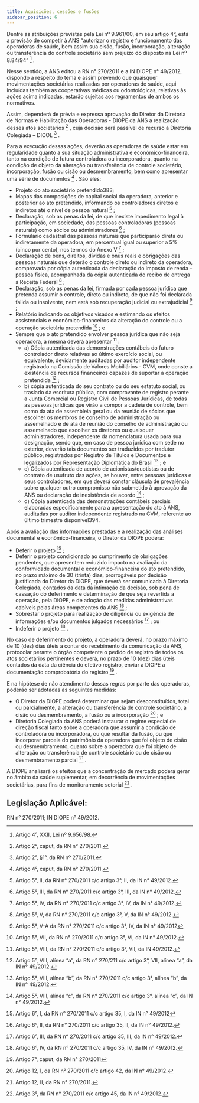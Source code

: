 ```yaml
---
title: Aquisições, cessões e fusões
sidebar_position: 6
---
```


Dentre as atribuições previstas pela Lei nº 9.961/00, em seu artigo 4°, está a previsão de competir à ANS
“autorizar o registro e funcionamento das operadoras de saúde, bem assim sua cisão, fusão, incorporação,
alteração ou transferência do controle societário sem prejuízo do disposto na Lei nº 8.84/94” [^379] .

Nesse sentido, a ANS editou a RN n° 270/2011 e a IN DIOPE n° 49/2012, dispondo a respeito do tema
e assim prevendo que quaisquer movimentações societárias realizadas por operadoras de saúde, aqui
incluídas também as cooperativas médicas ou odontológicas, relativas às ações acima indicadas, estarão
sujeitas aos regramentos de ambos os normativos.

Assim, dependerá de prévia e expressa aprovação do Diretor da Diretoria de Normas e Habilitação das
Operadoras - DIOPE da ANS a realização desses atos societários [^380] , cuja decisão será passível de recurso
à Diretoria Colegiada – DICOL [^381] .

Para a execução dessas ações, deverão as operadoras de saúde estar em regularidade quanto a sua
situação administrativa e econômico-financeira, tanto na condição de futura controladora ou incorporadora,
quanto na condição de objeto da alteração ou transferência de controle societário, incorporação, fusão ou
cisão ou desmembramento, bem como apresentar uma série de documentos [^382] . São eles:
- Projeto do ato societário pretendido383;
- Mapas das composições de capital social da operadora, anterior e posterior ao ato pretendido, informando
os controladores diretos e indiretos até o nível de pessoa natural [^384] ;
- Declaração, sob as penas da lei, de que inexiste impedimento legal à participação, em sociedade, das
pessoas controladoras (pessoas naturais) como sócios ou administradores [^385] ;
- Formulário cadastral das pessoas naturais que participarão direta ou indiretamente da operadora, em
percentual igual ou superior a 5% (cinco por cento), nos termos do Anexo V [^386] ;
- Declaração de bens, direitos, dívidas e ônus reais e obrigações das pessoas naturais que deterão o
controle direto ou indireto da operadora, comprovada por cópia autenticada da declaração do imposto
de renda - pessoa física, acompanhada da cópia autenticada do recibo de entrega à Receita Federal [^387] ;
- Declaração, sob as penas da lei, firmada por cada pessoa jurídica que pretenda assumir o controle,
direto ou indireto, de que não foi declarada falida ou insolvente, nem está sob recuperação judicial ou
extrajudicial [^388] ;
- Relatório indicando os objetivos visados e estimando os efeitos assistenciais e econômico-financeiros
da alteração do controle ou a operação societária pretendida [^389] ; e
- Sempre que o ato pretendido envolver pessoa jurídica que não seja operadora, a mesma deverá
apresentar [^390] :
   - a) Cópia autenticada das demonstrações contábeis do futuro controlador direto relativas ao último
exercício social, ou equivalente, devidamente auditadas por auditor independente registrado na
Comissão de Valores Mobiliários - CVM, onde conste a existência de recursos financeiros capazes de
suportar a operação pretendida [^391] ;
   - b) cópia autenticada do seu contrato ou do seu estatuto social, ou traslado da escritura pública, com
comprovante de registro perante a Junta Comercial ou Registro Civil de Pessoas Jurídicas, de todas as
pessoas jurídicas que virão a compor a cadeia de controle, bem como da ata de assembleia geral ou
da reunião de sócios que escolher os membros de conselho de administração ou assemelhado e de
ata de reunião do conselho de administração ou assemelhado que escolher os diretores ou quaisquer
administradores, independente da nomenclatura usada para sua designação, sendo que, em caso de
pessoa jurídica com sede no exterior, deverão tais documentos ser traduzidos por tradutor público,
registrados por Registro de Títulos e Documentos e legalizados por Representação Diplomática do
Brasil [^392] ; e
   - c) Cópia autenticada de acordo de acionistas/quotistas ou de contrato de usufruto das ações, se houver,
entre pessoas jurídicas e seus controladores, em que deverá constar cláusula de prevalência sobre
qualquer outro compromisso não submetido à aprovação da ANS ou declaração de inexistência de
acordo [^393] ;
   - d) Cópia autenticada das demonstrações contábeis parciais elaboradas especificamente para a
apresentação do ato à ANS, auditadas por auditor independente registrado na CVM, referente ao último
trimestre disponível394.

Após a avaliação das informações prestadas e a realização das análises documental e econômico-financeira,
o Diretor da DIOPE poderá:
- Deferir o projeto [^395] ;
- Deferir o projeto condicionado ao cumprimento de obrigações pendentes, que apresentem reduzido
impacto na avaliação da conformidade documental e econômico-financeira do ato pretendido, no prazo
máximo de 30 (trinta) dias, prorrogáveis por decisão justificada do Diretor da DIOPE, que deverá ser
comunicada à Diretoria Colegiada, contados da data da intimação da decisão, sob pena de cassação do
deferimento e determinação de que seja revertida a operação, pela DIOPE, e de adoção das medidas
administrativas cabíveis pelas áreas competentes da ANS [^396] ;
- Sobrestar o projeto para realização de diligência ou exigência de informações e/ou documentos julgados
necessários [^397] ; ou
- Indeferir o projeto [^398] .

No caso de deferimento do projeto, a operadora deverá, no prazo máximo de 10 (dez) dias úteis a contar
do recebimento da comunicação da ANS, protocolar perante o órgão competente o pedido de registro de
todos os atos societários pertinentes e deverá, no prazo de 10 (dez) dias úteis contados da data da ciência
do efetivo registro, enviar à DIOPE a documentação comprobatória do registro [^399] .

E na hipótese de não atendimento dessas regras por parte das operadoras, poderão ser adotadas as
seguintes medidas:
- O Diretor da DIOPE poderá determinar que sejam desconstituídos, total ou parcialmente, a alteração ou
transferência de controle societário, a cisão ou desmembramento, a fusão ou a incorporação [^400] ; e
- Diretoria Colegiada da ANS poderá instaurar o regime especial de direção fiscal tanto sobre a
operadora que assumir a condição de controladora ou incorporadora, ou que resultar da fusão, ou que
incorporar parcela do patrimônio da operadora que foi objeto de cisão ou desmembramento, quanto
sobre a operadora que foi objeto de alteração ou transferência de controle societário ou de cisão ou
desmembramento parcial [^401] .

A DIOPE analisará os efeitos que a concentração de mercado poderá gerar no âmbito da saúde suplementar,
em decorrência de movimentações societárias, para fins de monitoramento setorial [^402] .

## Legislação Aplicável:
RN n° 270/2011;
IN DIOPE n° 49/2012.

[^379]: Artigo 4°, XXII, Lei nº 9.656/98.
[^380]: Artigo 2°, caput, da RN n° 270/2011.
[^381]: Artigo 2°, §1°, da RN nº 270/2011.
[^382]: Artigo 4°, caput, da RN n° 270/2011.
[^383]: Artigo 5°, I, da RN n° 270/2011 c/c artigo 3°, I, da IN n° 49/2012.
[^384]: Artigo 5°, II, da RN n° 270/2011 c/c artigo 3°, II, da IN n° 49/2012.
[^385]: Artigo 5°, III, da RN n° 270/2011 c/c artigo 3°, III, da IN n° 49/2012.
[^386]: Artigo 5°, IV, da RN n° 270/2011 c/c artigo 3°, IV, da IN n° 49/2012.
[^387]: Artigo 5°, V, da RN n° 270/2011 c/c artigo 3°, V, da IN n° 49/2012.
[^388]: Artigo 5°, V-A da RN n° 270/2011 c/c artigo 3°, IV, da IN n° 49/2012
[^389]: Artigo 5°, VII, da RN n° 270/2011 c/c artigo 3°, VI, da IN n° 49/2012.
[^390]: Artigo 5°, VIII, da RN n° 270/2011 c/c artigo 3°, VII, da IN 49/2012.
[^391]: Artigo 5°, VIII, alínea “a”, da RN n° 270/211 c/c artigo 3°, VII, alínea “a”, da IN n° 49/2012.
[^392]: Artigo 5°, VIII, alínea “b”, da RN n° 270/2011 c/c artigo 3°, alínea “b”, da IN n° 49/2012.
[^393]: Artigo 5°, VIII, alínea “c”, da RN n° 270/2011 c/c artigo 3°, alínea “c”, da IN n° 49/2012.
[^394]: Artigo 5°, VIII, alínea “d”, da RN n° 270/2011 c/c artigo 3°, alínea “d”, da IN n° 49/2012.
[^395]: Artigo 6°, I, da RN n° 270/2011 c/c artigo 35, I, da IN n° 49/2012
[^396]: Artigo 6°, II, da RN n° 270/2011 c/c artigo 35, II, da IN n° 49/2012.
[^397]: Artigo 6°, III, da RN n° 270/2011 c/c artigo 35, III, da IN n° 49/2012.
[^398]: Artigo 6°, IV, da RN n° 270/2011 c/c artigo 35, IV, da IN n° 49/2012.
[^399]: Artigo 7°, caput, da RN n° 270/2011
[^400]: Artigo 12, I, da RN n° 270/2011 c/c artigo 42, da IN n° 49/2012.
[^401]: Artigo 12, II, da RN n° 270/2011.
[^402]: Artigo 3°, da RN n° 270/2011 c/c artigo 45, da IN n° 49/2012.
